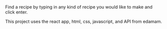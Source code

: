 Find a recipe by typing in any kind of recipe you would like to make and click enter.

This project uses the react app, html, css, javascript, and API from edamam.
